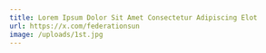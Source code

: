 ```yaml
---
title: Lorem Ipsum Dolor Sit Amet Consectetur Adipiscing Elot
url: https://x.com/federationsun
image: /uploads/1st.jpg
---
```

